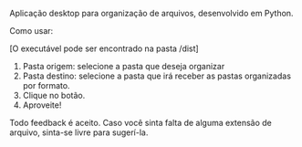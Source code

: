 Aplicação desktop para organização de arquivos, desenvolvido em Python.

Como usar:

[O executável pode ser encontrado na pasta /dist]

1. Pasta origem: selecione a pasta que deseja organizar
2. Pasta destino: selecione a pasta que irá receber as pastas organizadas por formato. 
3. Clique no botão.
4. Aproveite!

Todo feedback é aceito. Caso você sinta falta de alguma extensão de arquivo, sinta-se livre para sugerí-la.
